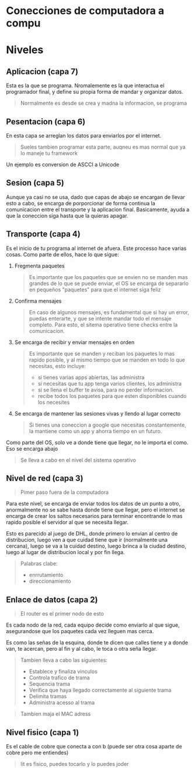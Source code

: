 # Conecciones de computadora a compu

# Niveles

## Aplicacion (capa 7)

Esta es la que se programa. Nromalemente es la que interactua el programador final, y define su propia forma de mandar y organizar datos.

> Normalmente es desde se crea y madna la informacion, se programa

## Pesentacion (capa 6)

En esta capa se arreglan los datos para enviarlos por el internet.

> Sueles tambien programar esta parte, auqneu es mas normal que ya lo maneje tu framework

Un ejemplo es conversion de ASCCI a Unicode

## Sesion (capa 5)

Aunque ya casi no se usa, dado que capas de abajo se encargan de llevar esto a cabo, se encarga de porporcionar de forma continua la comunicacion entre el transporte y la aplicacion final. Basicamente, ayuda a que la coneccion siga hasta que la quieras apagar.

## Transporte (capa 4)

Es el inicio de tu programa al internet de afuera. Este processo hace varias cosas. Como parte de ellos, hace lo que sigue:

1. Fregmenta paquetes
    > Es importante que los paquetes que se envien no se manden mas grandes de lo que se puede enviar, el OS se encarga de separarlo en pequeños "paquetes" para que el internet siga feliz

1. Confirma mensajes

    > En caso de algunos mensajes, es fundamental que si hay un error, puedas enterarte, y que se intente mandar todo el mensaje completo. Para esto, el sitema operativo tiene checks entre la comunicacion.

1. Se encarga de recibir y enviar mensajes en orden

    > Es importante que se manden y reciban los paquetes lo mas rapido posible, y al mismo tiempo que se manden en todo lo que necesitas, esto incluye:
    > - si tienes varias apps abiertas, las administra
    > - si necesitas que tu app tenga varios clientes, los administra
    > - si se llena el buffer te avisa, para no perder informacion.
    > - recibe todos los paquetes para que esten disponibles cuando los necesites

1. Se encarga de mantener las sesiones vivas y llendo al lugar correcto

    > Si tienes una coneccion a google que necesitas constantemente, la mantiene como un app y ahorra tiempo en un futuro.

Como parte del OS, solo ve a donde tiene que llegar, no le importa el como. Eso se encarga abajo

> Se lleva a cabo en el nivel del sistema operativo

## Nivel de red (capa 3)

> Pimer paso fuera de la computadora

Para este nivel, se encarga de enviar todos los datos de un punto a otro, anormalmente no se sabe hasta donde tiene que llegar, pero el internet se encarga de crear los saltos necesarios para terminar encontrande lo mas rapido posible el servidor al que se necesita llegar.

Esto es parecido al juego de DHL, donde primero lo envian al centro de distribucion, luego ven a que cuidad tiene que ir (normalmente una cercana), luego se va a la cuidad destino, luego brinca a la ciudad destino, luego al lugar de distribucion local y por fin llega.
> Palabras clabe:
> - enrrutamiento
> - direccionamiento

## Enlace de datos (capa 2)

> El router es el primer nodo de esto

Es cada nodo de la red, cada equipo decide como enviarlo al que sigue, asegurandose que los paquetes cada vez lleguen mas cerca. 

Es como las señas de la esquina, donde te dicen que calles tiene y a donde van, te acercan, pero al fin y al cabo, le toca o otra seña llegar.

> Tambien lleva a cabo las siguientes:
> - Establece y finaliza vinculos
> - Controla trafico de trama
> - Sequencia trama
> - Verifica que haya llegado correctamente al siguiente trama
> - Delimita tramas
> - Administra acesso al trama

> Tambien maja el MAC adress

## Nivel fisico (capa 1)

Es el cable de cobre que conecta a con b (puede ser otra cosa aparte de cobre pero me entiendes)

> lit es fisico, puedes tocarlo y lo puedes joder